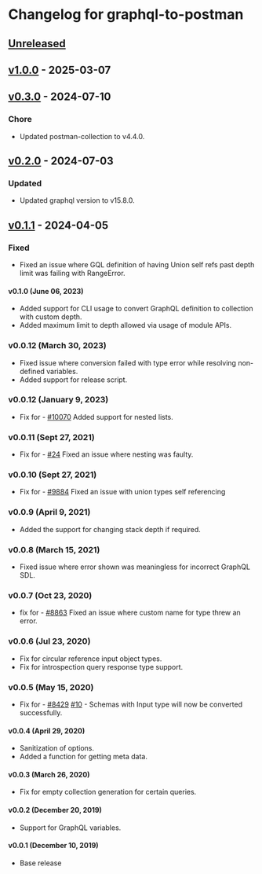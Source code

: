 # Changelog for graphql-to-postman

## [Unreleased]

## [v1.0.0] - 2025-03-07

## [v0.3.0] - 2024-07-10

### Chore

-   Updated postman-collection to v4.4.0.

## [v0.2.0] - 2024-07-03

### Updated

-   Updated graphql version to v15.8.0.

## [v0.1.1] - 2024-04-05

### Fixed

-   Fixed an issue where GQL definition of having Union self refs past depth limit was failing with RangeError.

#### v0.1.0 (June 06, 2023)

-   Added support for CLI usage to convert GraphQL definition to collection with custom depth.
-   Added maximum limit to depth allowed via usage of module APIs.

### v0.0.12 (March 30, 2023)

-   Fixed issue where conversion failed with type error while resolving non-defined variables.
-   Added support for release script.

### v0.0.12 (January 9, 2023)

-   Fix for - [#10070](hhttps://github.com/postmanlabs/postman-app-support/issues/10070) Added support for nested lists.

### v0.0.11 (Sept 27, 2021)

-   Fix for - [#24](https://github.com/postmanlabs/graphql-to-postman/issues/24) Fixed an issue where nesting was faulty.

### v0.0.10 (Sept 27, 2021)

-   Fix for - [#9884](https://github.com/postmanlabs/postman-app-support/issues/9884) Fixed an issue with union types self referencing

### v0.0.9 (April 9, 2021)

-   Added the support for changing stack depth if required.

### v0.0.8 (March 15, 2021)

-   Fixed issue where error shown was meaningless for incorrect GraphQL SDL.

### v0.0.7 (Oct 23, 2020)

-   fix for - [#8863](https://github.com/postmanlabs/postman-app-support/issues/8863) Fixed an issue where custom name for type threw an error.

### v0.0.6 (Jul 23, 2020)

-   Fix for circular reference input object types.
-   Fix for introspection query response type support.

### v0.0.5 (May 15, 2020)

-   Fix for - [#8429](https://github.com/postmanlabs/postman-app-support/issues/8429) [#10](https://github.com/postmanlabs/graphql-to-postman/issues/10) - Schemas with Input type will now be converted successfully.

#### v0.0.4 (April 29, 2020)

-   Sanitization of options.
-   Added a function for getting meta data.

#### v0.0.3 (March 26, 2020)

-   Fix for empty collection generation for certain queries.

#### v0.0.2 (December 20, 2019)

-   Support for GraphQL variables.

#### v0.0.1 (December 10, 2019)

-   Base release

[Unreleased]: https://github.com/postmanlabs/graphql-to-postman/compare/v1.0.0...HEAD

[v1.0.0]: https://github.com/postmanlabs/graphql-to-postman/compare/v0.3.0...v1.0.0

[v0.3.0]: https://github.com/postmanlabs/graphql-to-postman/compare/v0.2.0...v0.3.0

[v0.2.0]: https://github.com/postmanlabs/graphql-to-postman/compare/v0.1.1...v0.2.0

[v0.1.1]: https://github.com/postmanlabs/graphql-to-postman/compare/011f91a2fff94f02aeefcfc004a96777a62829bb...v0.1.1
